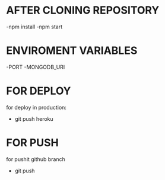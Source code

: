 # AFTER CLONING REPOSITORY

-npm install
-npm start

# ENVIROMENT VARIABLES

-PORT
-MONGODB_URI

# FOR DEPLOY

for deploy in production:
- git push heroku 

# FOR PUSH 

for pushit github branch
- git push 
